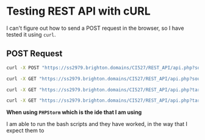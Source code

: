 # Testing REST API with cURL

I can't figure out how to send a POST request in the browser, so I have tested it using `curl`.

## POST Request

```bash
curl -X POST "https://ss2979.brighton.domains/CI527/REST_API/api.php?source=alice&target=bobby&message=Hello+bobby"
```

```bash
curl -X GET "https://ss2979.brighton.domains/CI527/REST_API/api.php?source=alice"
```

```bash
curl -X GET "https://ss2979.brighton.domains/CI527/REST_API/api.php?target=bobby"
```

```bash
curl -X GET "https://ss2979.brighton.domains/CI527/REST_API/api.php?target=bobby&source=alice"
```
**When using `PHPStorm` which is the ide that I am using**

I am able to run the bash scripts and they have worked, in the way that I expect them to